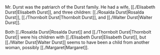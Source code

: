 Mr. Durst was the patriarch of the Durst family. He had a wife, [[./Elisabeth Durst|Elisabeth Durst]], and three children: [[./Rosalda Durst|Rosalda Durst]], [[./Thornbolt Durst|Thornbolt Durst]], and [[./Walter Durst|Walter Durst]].

Both [[./Rosalda Durst|Rosalda Durst]] and [[./Thornbolt Durst|Thornbolt Durst]] were his children with [[./Elisabeth Durst|Elisabeth Durst]], but [[./Walter Durst|Walter Durst]] seems to have been a child from another woman, possibly [[./Margaret|Margaret]].